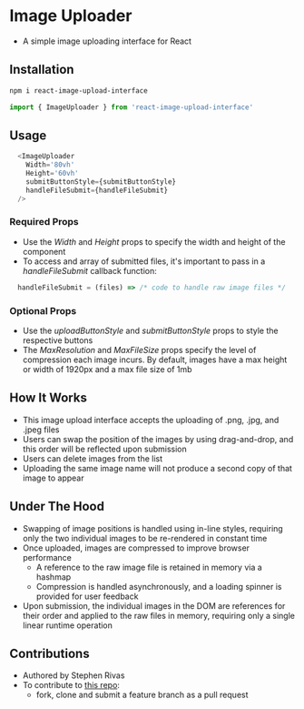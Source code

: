# Image Uploader

- A simple image uploading interface for React

## Installation

```bash
npm i react-image-upload-interface

```

```js
import { ImageUploader } from 'react-image-upload-interface'

```

## Usage

```js
  <ImageUploader
    Width='80vh'
    Height='60vh'
    submitButtonStyle={submitButtonStyle}
    handleFileSubmit={handleFileSubmit}
  />
```

### Required Props

- Use the *Width* and *Height* props to specify the width and height of the component
- To access and array of submitted files, it's important to pass in a *handleFileSubmit* callback function:

```js
  handleFileSubmit = (files) => /* code to handle raw image files */
```

### Optional Props

- Use the *uploadButtonStyle* and *submitButtonStyle* props to style the respective buttons
- The *MaxResolution* and *MaxFileSize* props specify the level of compression each image incurs. By default, images have a max height or width of 1920px and a max file size of 1mb

## How It Works

- This image upload interface accepts the uploading of .png, .jpg, and .jpeg files
- Users can swap the position of the images by using drag-and-drop, and this order will be reflected upon submission
- Users can delete images from the list
- Uploading the same image name will not produce a second copy of that image to appear

## Under The Hood

- Swapping of image positions is handled using in-line styles, requiring only the two individual images to be re-rendered in constant time
- Once uploaded, images are compressed to improve browser performance
  - A reference to the raw image file is retained in memory via a hashmap
  - Compression is handled asynchronously, and a loading spinner is provided for user feedback
- Upon submission, the individual images in the DOM are references for their order and applied to the raw files in memory, requiring only a single linear runtime operation

## Contributions

- Authored by Stephen Rivas
- To contribute to [this repo](https://github.com/stephenpharmd/image-uploader):
  - fork, clone and submit a feature branch as a pull request